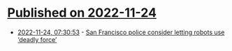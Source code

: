 # [Published on 2022-11-24](index.md)

* [2022-11-24, 07:30:53](https://news.ycombinator.com/item?id=33728664) - [San Francisco police consider letting robots use ‘deadly force’](https://www.theverge.com/2022/11/23/23475817/san-francisco-police-department-robots-deadly-force)

